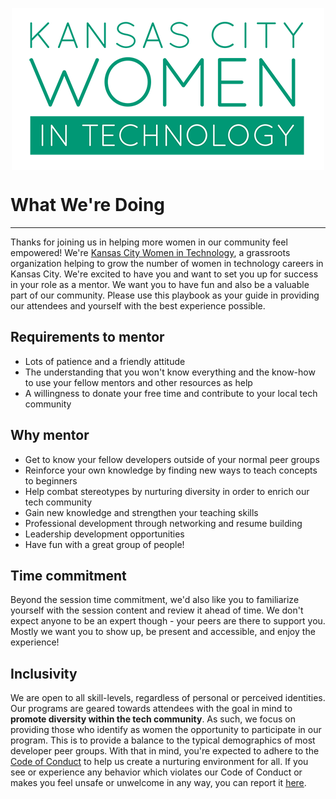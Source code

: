 <p align="center">
    <img align="middle" src="assets/logo-kcwit.png" alt="KC Women in Tech" />
</p>

# What We're Doing

---
Thanks for joining us in helping more women in our community feel empowered! We're [Kansas City Women in Technology](http://kcwomenintech.org), a grassroots organization helping to grow the number of women in technology careers in Kansas City. We're excited to have you and want to set you up for success in your role as a mentor. We want you to have fun and also be a valuable part of our community. Please use this playbook as your guide in providing our attendees and yourself with the best experience possible.

## Requirements to mentor
* Lots of patience and a friendly attitude
* The understanding that you won't know everything and the know-how to use your fellow mentors and other resources as help
* A willingness to donate your free time and contribute to your local tech community  

## Why mentor
* Get to know your fellow developers outside of your normal peer groups
* Reinforce your own knowledge by finding new ways to teach concepts to beginners
* Help combat stereotypes by nurturing diversity in order to enrich our tech community
* Gain new knowledge and strengthen your teaching skills
* Professional development through networking and resume building
* Leadership development opportunities
* Have fun with a great group of people!  

## Time commitment
Beyond the session time commitment, we'd also like you to familiarize yourself with the session content and review it ahead of time. We don't expect anyone to be an expert though - your peers are there to support you. Mostly we want you to show up, be present and accessible, and enjoy the experience!  

## Inclusivity
We are open to all skill-levels, regardless of personal or perceived identities. Our programs are geared towards attendees with the goal in mind to **promote diversity within the tech community**. As such, we focus on providing those who identify as women the opportunity to participate in our program. This is to provide a balance to the typical demographics of most developer peer groups. With that in mind, you're expected to adhere to the [Code of Conduct](http://kansascitywomenintechnology.github.io/CodeOfConduct/) to help us create a nurturing environment for all. If you see or experience any behavior which violates our Code of Conduct or makes you feel unsafe or unwelcome in any way, you can report it [here](http://kansascitywomenintechnology.github.io/CodeOfConduct/#reporting).

